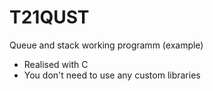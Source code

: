 # T21QUST
Queue and stack working programm (example)

* Realised with C
* You don't need to use any custom libraries
